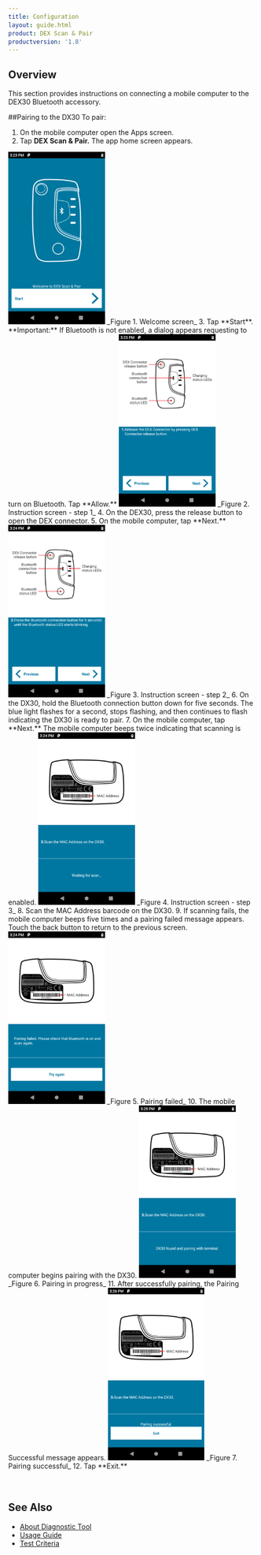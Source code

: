 ```yaml
---
title: Configuration
layout: guide.html
product: DEX Scan & Pair
productversion: '1.8'
---
```


## Overview
This section provides instructions on connecting a mobile computer to the DEX30 Bluetooth accessory.

##Pairing to the DX30
To pair:
1. On the mobile computer open the Apps screen.
2. Tap **DEX Scan & Pair.** The app home screen appears.
<img style="height:350px" src="dex-scanpair-1.png"/>
_Figure 1. Welcome screen_
3. Tap **Start**.
**Important:**  If Bluetooth is not enabled, a dialog appears requesting to turn on Bluetooth. Tap **Allow.**
<img style="height:350px" src="dex-scanpair-2.png"/>
_Figure 2. Instruction screen - step 1_
4. On the DEX30, press the release button to open the DEX connector.
5. On the mobile computer, tap **Next.**
<img style="height:350px" src="dex-scanpair-3.png"/>
_Figure 3. Instruction screen - step 2_
6. On the DX30, hold the Bluetooth connection button down for five seconds. The blue light flashes for a second, stops flashing, and then continues to flash indicating the DX30 is ready to pair.
7. On the mobile computer, tap **Next.** The mobile computer beeps twice indicating that scanning is enabled.
<img style="height:350px" src="dex-scanpair-4.png"/>
_Figure 4. Instruction screen - step 3_
8. Scan the MAC Address barcode on the DX30.
9. If scanning fails, the mobile computer beeps five times and a pairing failed message appears. Touch the back button to return to the previous screen.
<img style="height:350px" src="dex-scanpair-5.png"/>
_Figure 5. Pairing failed_
10. The mobile computer begins pairing with the DX30.
<img style="height:350px" src="dex-scanpair-6.png"/>
_Figure 6. Pairing in progress_
11. After successfully pairing, the Pairing Successful message appears.
<img style="height:350px" src="dex-scanpair-7.png"/>
_Figure 7. Pairing successful_
12. Tap **Exit.**

<br>
<br>
<br>

## See Also

* [About Diagnostic Tool](../about)
* [Usage Guide](../usage)
* [Test Criteria](../criteria)



